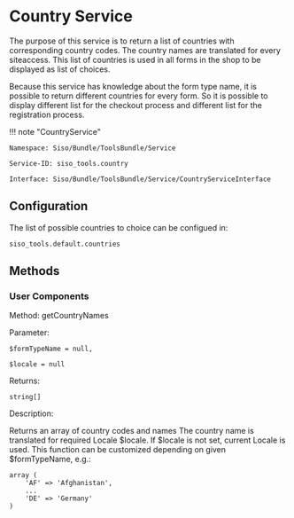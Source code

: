 # Country Service

The purpose of this service is to return a list of countries with corresponding country codes. The country names are translated for every siteaccess. This list of countries is used in all forms in the shop to be displayed as list of choices.

Because this service has knowledge about the form type name, it is possible to return different countries for every form. So it is possible to display different list for the checkout process and different list for the registration process.  

!!! note "CountryService"

    Namespace: Siso/Bundle/ToolsBundle/Service

    Service-ID: siso_tools.country

    Interface: Siso/Bundle/ToolsBundle/Service/CountryServiceInterface

## Configuration

The list of possible countries to choice can be configued in:

``` 
siso_tools.default.countries
```

## Methods

### User Components

Method: getCountryNames

Parameter:

`$formTypeName = null,`

`$locale = null`

Returns:

`string[]`

Description: 

Returns an array of country codes and names
The country name is translated for required Locale $locale. If $locale is not set, current Locale is used.
This function can be customized depending on given $formTypeName, e.g.:

```
array (
    'AF' => 'Afghanistan',
    ...
    'DE' => 'Germany'
)
```
